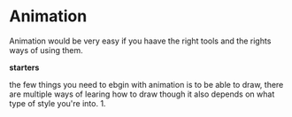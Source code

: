 # **Animation**

Animation would be very easy if you haave the right tools and the rights ways of using them.
  
   **starters**

the few things you need to ebgin with animation is to be able to draw, there are multiple ways of learing how to draw though it also depends on what type of style you're into.
  1. 
